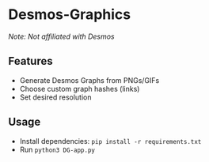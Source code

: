 # Desmos-Graphics
*Note: Not affiliated with Desmos*
## Features
- Generate Desmos Graphs from PNGs/GIFs
- Choose custom graph hashes (links)
- Set desired resolution
## Usage
- Install dependencies: `pip install -r requirements.txt`
- Run `python3 DG-app.py`